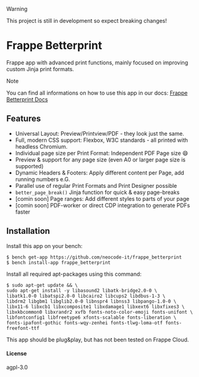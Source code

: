 > [!WARNING]
> This project is still in development so expect breaking changes!

# Frappe Betterprint

Frappe app with advanced print functions, mainly focused on improving custom Jinja print formats.

> [!NOTE]
> You can find all informations on how to use this app in our docs: [Frappe Betterprint Docs](https://frappe-betterprint.gitbook.io)

## Features

* Universal Layout: Preview/Printview/PDF - they look just the same.
* Full, modern CSS support: Flexbox, W3C standards - all printed with headless Chromium.
* Individual page size per Print Format: Independent PDF Page size 😄
* Preview & support for any page size (even A0 or larger page size is supported)
* Dynamic Headers & Footers: Apply different content per Page, add running numbers e.G.
* Parallel use of regular Print Formats and Print Designer possible
* `better_page_break()` Jinja function for quick & easy page-breaks
* [comin soon] Page ranges: Add different styles to parts of your page
* [comin soon] PDF-worker or direct CDP integration to generate PDFs faster

## Installation

Install this app on your bench:
```
$ bench get-app https://github.com/neocode-it/frappe_betterprint
$ bench install-app frappe_betterprint
```
Install all required apt-packages using this command:
```
$ sudo apt-get update && \
sudo apt-get install -y libasound2 libatk-bridge2.0-0 \
libatk1.0-0 libatspi2.0-0 libcairo2 libcups2 libdbus-1-3 \
libdrm2 libgbm1 libglib2.0-0 libnspr4 libnss3 libpango-1.0-0 \
libx11-6 libxcb1 libxcomposite1 libxdamage1 libxext6 libxfixes3 \
libxkbcommon0 libxrandr2 xvfb fonts-noto-color-emoji fonts-unifont \
libfontconfig1 libfreetype6 xfonts-scalable fonts-liberation \
fonts-ipafont-gothic fonts-wqy-zenhei fonts-tlwg-loma-otf fonts-freefont-ttf
``` 

This app should be plug&play, but has not been tested on Frappe Cloud.

#### License

agpl-3.0
